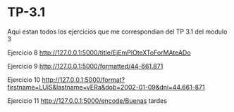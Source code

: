 # TP-3.1

Aqui estan todos los ejercicios que me correspondian del TP 3.1 del modulo 3

Ejercicio 8
http://127.0.0.1:5000/title/EjEmPlOteXToForMAteADo

Ejercicio 9
http://127.0.0.1:5000/formatted/44-661.871

Ejercicio 10
http://127.0.0.1:5000/format?firstname=LUiS&lastname=vERa&dob=2002-01-09&dni=44.661-871

Ejercicio 11
http://127.0.0.1:5000/encode/Buenas tardes